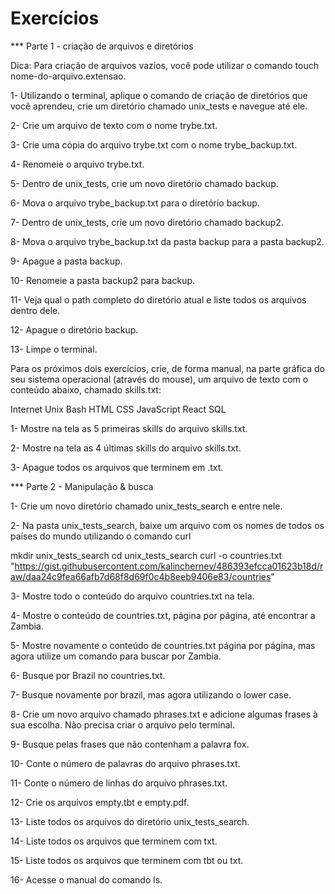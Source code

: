 # Exercícios
*** Parte 1 - criação de arquivos e diretórios

Dica: Para criação de arquivos vazios, você pode utilizar o comando touch nome-do-arquivo.extensao.

1- Utilizando o terminal, aplique o comando de criação de diretórios que você aprendeu, crie um diretório chamado unix_tests e navegue até ele.

2- Crie um arquivo de texto com o nome trybe.txt.

3- Crie uma cópia do arquivo trybe.txt com o nome trybe_backup.txt.

4- Renomeie o arquivo trybe.txt.

5- Dentro de unix_tests, crie um novo diretório chamado backup.

6- Mova o arquivo trybe_backup.txt para o diretório backup.

7- Dentro de unix_tests, crie um novo diretório chamado backup2.

8- Mova o arquivo trybe_backup.txt da pasta backup para a pasta backup2.

9- Apague a pasta backup.

10- Renomeie a pasta backup2 para backup.

11- Veja qual o path completo do diretório atual e liste todos os arquivos dentro dele.

12- Apague o diretório backup.

13- Limpe o terminal.



Para os próximos dois exercícios, crie, de forma manual, na parte gráfica do seu sistema operacional (através do mouse), um arquivo de texto com o conteúdo abaixo, chamado skills.txt:

Internet
Unix
Bash
HTML
CSS
JavaScript
React
SQL


1- Mostre na tela as 5 primeiras skills do arquivo skills.txt.

2- Mostre na tela as 4 últimas skills do arquivo skills.txt.

3- Apague todos os arquivos que terminem em .txt.



*** Parte 2 - Manipulação & busca

1- Crie um novo diretório chamado unix_tests_search e entre nele. 

2- Na pasta unix_tests_search, baixe um arquivo com os nomes de todos os países do mundo utilizando o comando curl

mkdir unix_tests_search
cd unix_tests_search
curl -o countries.txt "https://gist.githubusercontent.com/kalinchernev/486393efcca01623b18d/raw/daa24c9fea66afb7d68f8d69f0c4b8eeb9406e83/countries"


3- Mostre todo o conteúdo do arquivo countries.txt na tela.

4- Mostre o conteúdo de countries.txt, página por página, até encontrar a Zambia.

5- Mostre novamente o conteúdo de countries.txt página por página, mas agora utilize um comando para buscar por Zambia.

6- Busque por Brazil no countries.txt.

7- Busque novamente por brazil, mas agora utilizando o lower case.

8- Crie um novo arquivo chamado phrases.txt e adicione algumas frases à sua escolha. Não precisa criar o arquivo pelo terminal.

9- Busque pelas frases que não contenham a palavra fox.

10- Conte o número de palavras do arquivo phrases.txt.

11- Conte o número de linhas do arquivo phrases.txt.

12- Crie os arquivos empty.tbt e empty.pdf.

13- Liste todos os arquivos do diretório unix_tests_search.

14- Liste todos os arquivos que terminem com txt.

15- Liste todos os arquivos que terminem com tbt ou txt.

16- Acesse o manual do comando ls.
